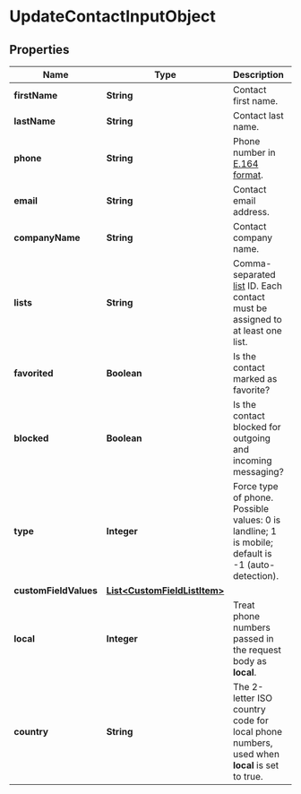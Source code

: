 
# UpdateContactInputObject

## Properties
Name | Type | Description | Notes
------------ | ------------- | ------------- | -------------
**firstName** | **String** | Contact first name. |  [optional]
**lastName** | **String** | Contact last name. |  [optional]
**phone** | **String** | Phone number in [E.164 format](https://en.wikipedia.org/wiki/E.164). |  [optional]
**email** | **String** | Contact email address. |  [optional]
**companyName** | **String** | Contact company name. |  [optional]
**lists** | **String** | Comma-separated [list](https://docs.textmagic.com/#section/Lists) ID. Each contact must be assigned to at least one list. |  [optional]
**favorited** | **Boolean** | Is the contact marked as favorite? |  [optional]
**blocked** | **Boolean** | Is the contact blocked for outgoing and incoming messaging? |  [optional]
**type** | **Integer** | Force type of phone. Possible values: 0 is landline; 1 is mobile; default is -1 (auto-detection). |  [optional]
**customFieldValues** | [**List&lt;CustomFieldListItem&gt;**](CustomFieldListItem.md) |  |  [optional]
**local** | **Integer** | Treat phone numbers passed in the request body as **local**. |  [optional]
**country** | **String** | The 2-letter ISO country code for local phone numbers, used when **local** is set to true. |  [optional]



